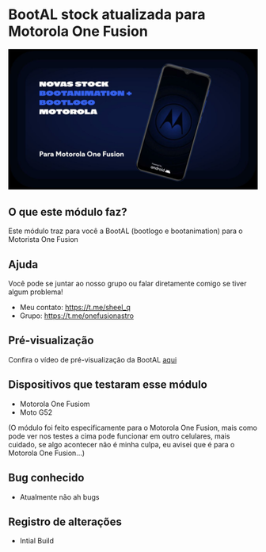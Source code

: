 # BootAL stock atualizada para Motorola One Fusion

![](https://raw.githubusercontent.com/Sheelq/Magisk_Modulo_CBALMAMOF/main/release/IMG_20240203_153223_040.jpg)

## O que este módulo faz? ##
Este módulo traz para você a BootAL (bootlogo e bootanimation) para o Motorista One Fusion

## Ajuda ##
Você pode se juntar ao nosso grupo ou falar diretamente comigo se tiver algum problema!

* Meu contato: https://t.me/sheel_q
* Grupo: https://t.me/onefusionastro

## Pré-visualização ##
Confira o vídeo de pré-visualização da BootAL [aqui](https://t.me/sheel_qfiles/2)

## Dispositivos que testaram esse módulo ##
* Motorola One Fusiom
* Moto G52

(O módulo foi feito especificamente para o Motorola One Fusion, mais como pode ver nos testes a cima pode funcionar em outro celulares, mais cuidado, se algo acontecer não é minha culpa, eu avisei que é para o Motorola One Fusion...)

## Bug conhecido ##
* Atualmente não ah bugs

## Registro de alterações ##
* Intial Build

